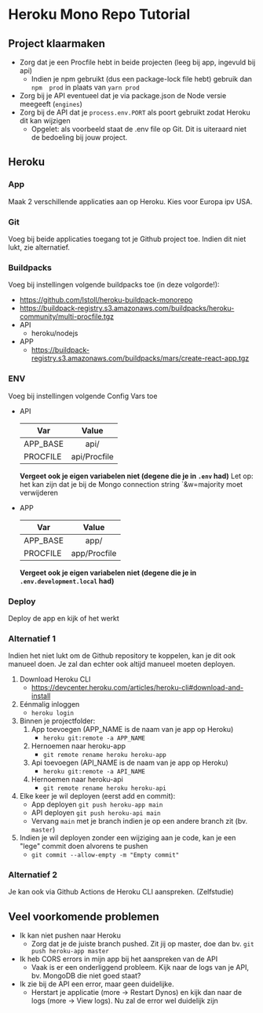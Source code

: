# Heroku Mono Repo Tutorial

## Project klaarmaken

- Zorg dat je een Procfile hebt in beide projecten (leeg bij app, ingevuld bij api)
  - Indien je npm gebruikt (dus een package-lock file hebt) gebruik dan `npm  prod` in plaats van `yarn prod`   
- Zorg bij je API eventueel dat je via package.json de Node versie meegeeft (`engines`)
- Zorg bij de API dat je `process.env.PORT` als poort gebruikt zodat Heroku dit kan wijzigen
  - Opgelet: als voorbeeld staat de .env file op Git. Dit is uiteraard niet de bedoeling bij jouw project.

## Heroku

### App

Maak 2 verschillende applicaties aan op Heroku. Kies voor Europa ipv USA.

### Git

Voeg bij beide applicaties toegang tot je Github project toe.
Indien dit niet lukt, zie alternatief.

### Buildpacks

Voeg bij instellingen volgende buildpacks toe (in deze volgorde!):

- https://github.com/lstoll/heroku-buildpack-monorepo
- https://buildpack-registry.s3.amazonaws.com/buildpacks/heroku-community/multi-procfile.tgz
- API
  - heroku/nodejs
- APP
  - https://buildpack-registry.s3.amazonaws.com/buildpacks/mars/create-react-app.tgz

### ENV

Voeg bij instellingen volgende Config Vars toe

- API

  | Var      |    Value     |
  | -------- | :----------: |
  | APP_BASE |     api/     |
  | PROCFILE | api/Procfile |

  **Vergeet ook je eigen variabelen niet (degene die je in `.env` had)**
  Let op: het kan zijn dat je bij de Mongo connection string `&w=majority moet verwijderen

- APP

  | Var      |    Value     |
  | -------- | :----------: |
  | APP_BASE |     app/     |
  | PROCFILE | app/Procfile |

  **Vergeet ook je eigen variabelen niet (degene die je in `.env.development.local` had)**

### Deploy

Deploy de app en kijk of het werkt

### Alternatief 1

Indien het niet lukt om de Github repository te koppelen, kan je dit ook manueel doen. Je zal dan echter ook altijd manueel moeten deployen.

1. Download Heroku CLI
   * https://devcenter.heroku.com/articles/heroku-cli#download-and-install
2. Eénmalig inloggen 
   * `heroku login`
3. Binnen je projectfolder:
   1. App toevoegen (APP_NAME is de naam van je app op Heroku)
      * `heroku git:remote -a APP_NAME`
   2. Hernoemen naar heroku-app
      *  `git remote rename heroku heroku-app`
   3. Api toevoegen (API_NAME is de naam van je app op Heroku)
      * `heroku git:remote -a API_NAME`
   4. Hernoemen naar heroku-api
      *  `git remote rename heroku heroku-api`
4. Elke keer je wil deployen (eerst add en commit):
   * App deployen `git push heroku-app main`
   * API deployen `git push heroku-api main`
    * Vervang `main` met je branch indien je op een andere branch zit (bv. `master`)
5. Indien je wil deployen zonder een wijziging aan je code, kan je een "lege" commit doen alvorens te pushen
   * `git commit --allow-empty -m "Empty commit"`


### Alternatief 2

Je kan ook via Github Actions de Heroku CLI aanspreken. (Zelfstudie)


## Veel voorkomende problemen

* Ik kan niet pushen naar Heroku
  * Zorg dat je de juiste branch pushed. Zit jij op master, doe dan bv. `git push heroku-app master`
* Ik heb CORS errors in mijn app bij het aanspreken van de API
  * Vaak is er een onderliggend probleem. Kijk naar de logs van je API, bv. MongoDB die niet goed staat?
* Ik zie bij de API een error, maar geen duidelijke. 
  * Herstart je applicatie (more -> Restart Dynos) en kijk dan naar de logs (more -> View logs). Nu zal de error wel duidelijk zijn

